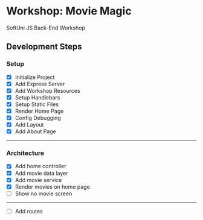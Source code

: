 # Workshop: Movie Magic
SoftUni JS Back-End Workshop

## Development Steps

### Setup
- [x] Initialize Project
- [x] Add Express Server
- [x] Add Workshop Resources
- [x] Setup Handlebars
- [x] Setup Static Files
- [x] Render Home Page
- [x] Config Debugging
- [x] Add Layout
- [x] Add About Page
---

### Architecture
- [x] Add home controller
- [x] Add movie data layer
- [x] Add movie service
- [x] Render movies on home page
- [ ] Show no movie screen
---
- [ ] Add routes
